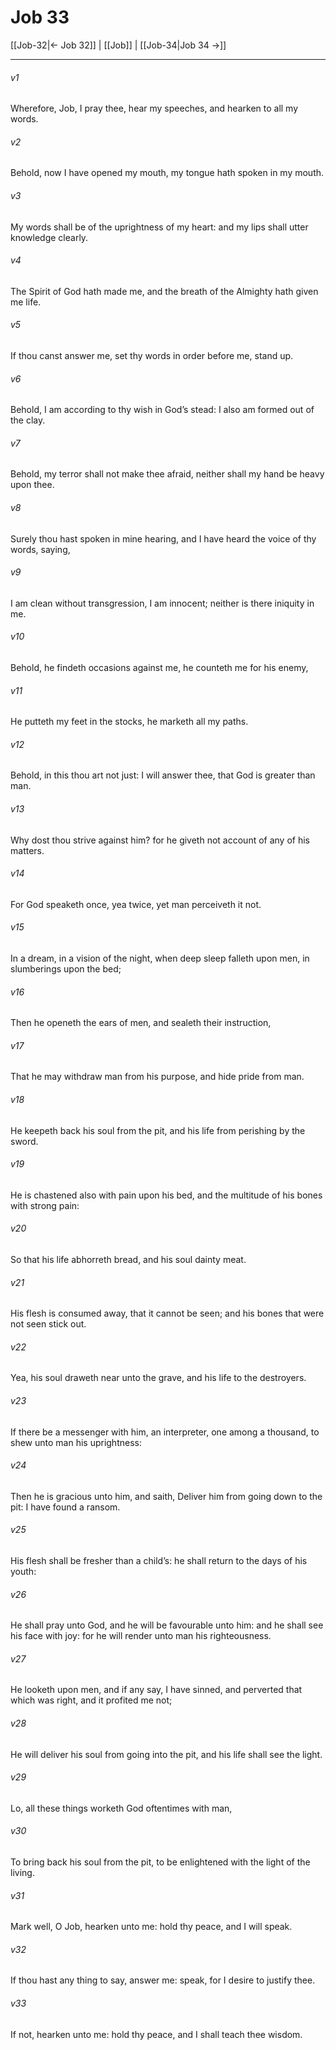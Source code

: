 # Job 33

[[Job-32|← Job 32]] | [[Job]] | [[Job-34|Job 34 →]]
***

###### v1
Wherefore, Job, I pray thee, hear my speeches, and hearken to all my words.
###### v2
Behold, now I have opened my mouth, my tongue hath spoken in my mouth.
###### v3
My words shall be of the uprightness of my heart: and my lips shall utter knowledge clearly.
###### v4
The Spirit of God hath made me, and the breath of the Almighty hath given me life.
###### v5
If thou canst answer me, set thy words in order before me, stand up.
###### v6
Behold, I am according to thy wish in God’s stead: I also am formed out of the clay.
###### v7
Behold, my terror shall not make thee afraid, neither shall my hand be heavy upon thee.
###### v8
Surely thou hast spoken in mine hearing, and I have heard the voice of thy words, saying,
###### v9
I am clean without transgression, I am innocent; neither is there iniquity in me.
###### v10
Behold, he findeth occasions against me, he counteth me for his enemy,
###### v11
He putteth my feet in the stocks, he marketh all my paths.
###### v12
Behold, in this thou art not just: I will answer thee, that God is greater than man.
###### v13
Why dost thou strive against him? for he giveth not account of any of his matters.
###### v14
For God speaketh once, yea twice, yet man perceiveth it not.
###### v15
In a dream, in a vision of the night, when deep sleep falleth upon men, in slumberings upon the bed;
###### v16
Then he openeth the ears of men, and sealeth their instruction,
###### v17
That he may withdraw man from his purpose, and hide pride from man.
###### v18
He keepeth back his soul from the pit, and his life from perishing by the sword.
###### v19
He is chastened also with pain upon his bed, and the multitude of his bones with strong pain:
###### v20
So that his life abhorreth bread, and his soul dainty meat.
###### v21
His flesh is consumed away, that it cannot be seen; and his bones that were not seen stick out.
###### v22
Yea, his soul draweth near unto the grave, and his life to the destroyers.
###### v23
If there be a messenger with him, an interpreter, one among a thousand, to shew unto man his uprightness:
###### v24
Then he is gracious unto him, and saith, Deliver him from going down to the pit: I have found a ransom.
###### v25
His flesh shall be fresher than a child’s: he shall return to the days of his youth:
###### v26
He shall pray unto God, and he will be favourable unto him: and he shall see his face with joy: for he will render unto man his righteousness.
###### v27
He looketh upon men, and if any say, I have sinned, and perverted that which was right, and it profited me not;
###### v28
He will deliver his soul from going into the pit, and his life shall see the light.
###### v29
Lo, all these things worketh God oftentimes with man,
###### v30
To bring back his soul from the pit, to be enlightened with the light of the living.
###### v31
Mark well, O Job, hearken unto me: hold thy peace, and I will speak.
###### v32
If thou hast any thing to say, answer me: speak, for I desire to justify thee.
###### v33
If not, hearken unto me: hold thy peace, and I shall teach thee wisdom. 
